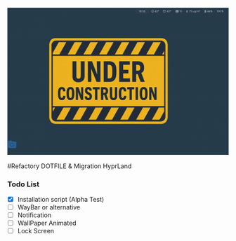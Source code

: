 ![screenshot](https://raw.githubusercontent.com/metalneox/dotfiles/master/Screenshots/example.png)

#Refactory DOTFILE & Migration HyprLand

### Todo List
  - [x]  Installation script (Alpha Test)
  - [ ]  WayBar or alternative
  - [ ]  Notification
  - [ ]  WallPaper Animated
  - [ ]  Lock Screen

